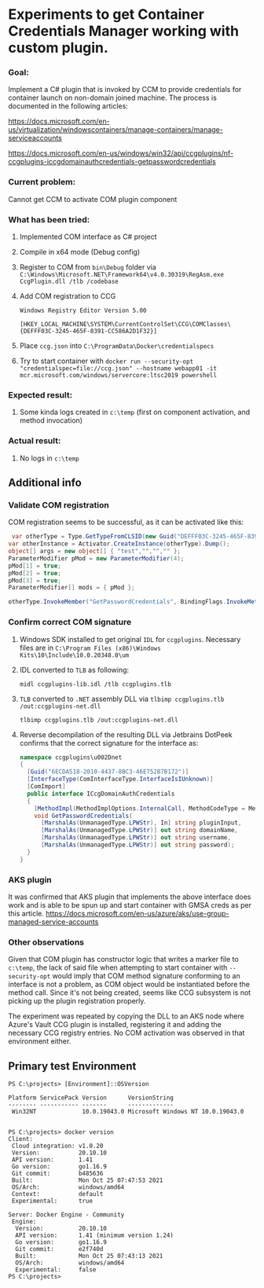 # Experiments to get Container Credentials Manager working with custom plugin. 

### Goal: 

Implement a C# plugin that is invoked by CCM to provide credentials for container launch on non-domain joined machine. The process is documented in the following articles:

https://docs.microsoft.com/en-us/virtualization/windowscontainers/manage-containers/manage-serviceaccounts

https://docs.microsoft.com/en-us/windows/win32/api/ccgplugins/nf-ccgplugins-iccgdomainauthcredentials-getpasswordcredentials

### Current problem: 

Cannot get CCM to activate COM plugin component

### What has been tried:

1. Implemented COM interface as C# project

2. Compile in x64 mode (Debug config)

3. Register to COM from `bin\Debug` folder via `C:\Windows\Microsoft.NET\Framework64\v4.0.30319\RegAsm.exe CcgPlugin.dll /tlb /codebase`

4. Add COM registration to CCG

   ```
   Windows Registry Editor Version 5.00
   
   [HKEY_LOCAL_MACHINE\SYSTEM\CurrentControlSet\CCG\COMClasses\{DEFFF03C-3245-465F-8391-CC586A2D1F32}]
   ```

   

5. Place `ccg.json` into `C:\ProgramData\Docker\credentialspecs`

6. Try to start container with `docker run --security-opt "credentialspec=file://ccg.json" --hostname webapp01 -it mcr.microsoft.com/windows/servercore:ltsc2019 powershell`

### Expected result:

1. Some kinda logs created in `c:\temp` (first on component activation, and method invocation)

### Actual result:

1. No logs in `c:\temp`

## Additional info

### Validate COM registration

COM registration seems to be successful, as it can be activated like this:

```c#
 var otherType = Type.GetTypeFromCLSID(new Guid("DEFFF03C-3245-465F-8391-CC586A2D1F32"));
var otherInstance = Activator.CreateInstance(otherType).Dump();
object[] args = new object[] { "test","","","" };
ParameterModifier pMod = new ParameterModifier(4);
pMod[1] = true;
pMod[2] = true;
pMod[3] = true;
ParameterModifier[] mods = { pMod };

otherType.InvokeMember("GetPasswordCredentials", BindingFlags.InvokeMethod | BindingFlags.NonPublic | BindingFlags.Public , null, otherInstance, args, mods, null, null);

```

### Confirm correct COM signature

1. Windows SDK installed to get original `IDL` for `ccgplugins`. Necessary files are in `C:\Program Files (x86)\Windows Kits\10\Include\10.0.20348.0\um`

2. IDL converted to `TLB` as following:

   ```
   midl ccgplugins-lib.idl /tlb ccgplugins.tlb
   
   ```

3. `TLB` converted to `.NET` assembly DLL via `tlbimp ccgplugins.tlb /out:ccgplugins-net.dll`

   ```
   tlbimp ccgplugins.tlb /out:ccgplugins-net.dll
   ```

4. Reverse decompilation of the resulting DLL via Jetbrains DotPeek confirms that the correct signature for the interface as:

   ```c#
   namespace ccgplugins\u002Dnet
   {
     [Guid("6ECDA518-2010-4437-8BC3-46E752B7B172")]
     [InterfaceType(ComInterfaceType.InterfaceIsIUnknown)]
     [ComImport]
     public interface ICcgDomainAuthCredentials
     {
       [MethodImpl(MethodImplOptions.InternalCall, MethodCodeType = MethodCodeType.Runtime)]
       void GetPasswordCredentials(
         [MarshalAs(UnmanagedType.LPWStr), In] string pluginInput,
         [MarshalAs(UnmanagedType.LPWStr)] out string domainName,
         [MarshalAs(UnmanagedType.LPWStr)] out string username,
         [MarshalAs(UnmanagedType.LPWStr)] out string password);
     }
   }
   
   ```

   

### AKS plugin

It was confirmed that AKS plugin that implements the above interface does work and is able to be spun up and start container with GMSA creds as per this article. https://docs.microsoft.com/en-us/azure/aks/use-group-managed-service-accounts

### Other observations

Given that COM plugin has constructor logic that writes a marker file to `c:\temp`, the lack of said file when attempting to start container with `--security-opt` would imply that COM method signature conforming to an interface is not a problem, as COM object would be instantiated before the method call. Since it's not being created, seems like CCG subsystem is not picking up the plugin registration properly. 

The experiment was repeated by copying the DLL to an AKS node where Azure's Vault CCG plugin is installed, registering it and adding the necessary CCG registry entries. No COM activation was observed in that environment either.

## Primary test Environment

```
PS C:\projects> [Environment]::OSVersion

Platform ServicePack Version      VersionString
-------- ----------- -------      -------------
 Win32NT             10.0.19043.0 Microsoft Windows NT 10.0.19043.0


PS C:\projects> docker version
Client:
 Cloud integration: v1.0.20
 Version:           20.10.10
 API version:       1.41
 Go version:        go1.16.9
 Git commit:        b485636
 Built:             Mon Oct 25 07:47:53 2021
 OS/Arch:           windows/amd64
 Context:           default
 Experimental:      true

Server: Docker Engine - Community
 Engine:
  Version:          20.10.10
  API version:      1.41 (minimum version 1.24)
  Go version:       go1.16.9
  Git commit:       e2f740d
  Built:            Mon Oct 25 07:43:13 2021
  OS/Arch:          windows/amd64
  Experimental:     false
PS C:\projects>
```

